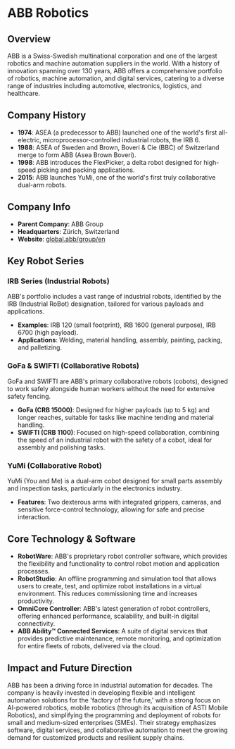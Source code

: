 # ABB Robotics

## Overview
ABB is a Swiss-Swedish multinational corporation and one of the largest robotics and machine automation suppliers in the world. With a history of innovation spanning over 130 years, ABB offers a comprehensive portfolio of robotics, machine automation, and digital services, catering to a diverse range of industries including automotive, electronics, logistics, and healthcare.

## Company History
- **1974**: ASEA (a predecessor to ABB) launched one of the world's first all-electric, microprocessor-controlled industrial robots, the IRB 6.
- **1988**: ASEA of Sweden and Brown, Boveri & Cie (BBC) of Switzerland merge to form ABB (Asea Brown Boveri).
- **1998**: ABB introduces the FlexPicker, a delta robot designed for high-speed picking and packing applications.
- **2015**: ABB launches YuMi, one of the world's first truly collaborative dual-arm robots.

## Company Info
- **Parent Company**: ABB Group
- **Headquarters**: Zürich, Switzerland
- **Website**: [global.abb/group/en](https://global.abb/group/en)

## Key Robot Series

### IRB Series (Industrial Robots)
ABB's portfolio includes a vast range of industrial robots, identified by the IRB (Industrial RoBot) designation, tailored for various payloads and applications.
- **Examples**: IRB 120 (small footprint), IRB 1600 (general purpose), IRB 6700 (high payload).
- **Applications**: Welding, material handling, assembly, painting, packing, and palletizing.

### GoFa & SWIFTI (Collaborative Robots)
GoFa and SWIFTI are ABB's primary collaborative robots (cobots), designed to work safely alongside human workers without the need for extensive safety fencing.
- **GoFa (CRB 15000)**: Designed for higher payloads (up to 5 kg) and longer reaches, suitable for tasks like machine tending and material handling.
- **SWIFTI (CRB 1100)**: Focused on high-speed collaboration, combining the speed of an industrial robot with the safety of a cobot, ideal for assembly and polishing tasks.

### YuMi (Collaborative Robot)
YuMi (You and Me) is a dual-arm cobot designed for small parts assembly and inspection tasks, particularly in the electronics industry.
- **Features**: Two dexterous arms with integrated grippers, cameras, and sensitive force-control technology, allowing for safe and precise interaction.

## Core Technology & Software

- **RobotWare**: ABB's proprietary robot controller software, which provides the flexibility and functionality to control robot motion and application processes.
- **RobotStudio**: An offline programming and simulation tool that allows users to create, test, and optimize robot installations in a virtual environment. This reduces commissioning time and increases productivity.
- **OmniCore Controller**: ABB's latest generation of robot controllers, offering enhanced performance, scalability, and built-in digital connectivity.
- **ABB Ability™ Connected Services**: A suite of digital services that provides predictive maintenance, remote monitoring, and optimization for entire fleets of robots, delivered via the cloud.

## Impact and Future Direction
ABB has been a driving force in industrial automation for decades. The company is heavily invested in developing flexible and intelligent automation solutions for the 'factory of the future,' with a strong focus on AI-powered robotics, mobile robotics (through its acquisition of ASTI Mobile Robotics), and simplifying the programming and deployment of robots for small and medium-sized enterprises (SMEs). Their strategy emphasizes software, digital services, and collaborative automation to meet the growing demand for customized products and resilient supply chains.
